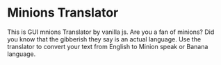 # Minions Translator
This is GUI mnions Translator by vanilla js.
Are you a fan of minions? Did you know that the gibberish they say is an actual language. 
Use the translator to convert your text from English to Minion speak or Banana language.
